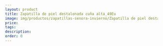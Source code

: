 ```yaml
---
layout: product
title: Zapatilla de piel destalonada cuña alta_49Eu
image: img/productos/zapatillas-senora-invierno/Zapatilla de piel destalonada cuña alta_49Eu.jpeg
price: 
tags: 
description: 
order: 0
---
```

